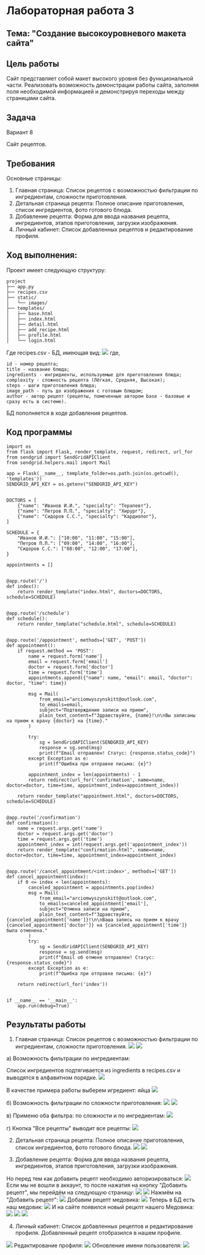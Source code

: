 # Лабораторная работа 3

## Тема: "Создание высокоуровневого макета сайта"

## Цель работы

 Cайт представляет собой макет высокого уровня без функциональной части. Реализовать возможность демонстрации работы сайта, заполняя поля необходимой информацией и демонстрируя переходы между страницами сайта.

## Задача
Вариант 8

Сайт рецептов.


## Требования

Основные страницы:
1. Главная страница: Список рецептов с возможностью фильтрации по
ингредиентам, сложности приготовления.
2. Детальная страница рецепта: Полное описание приготовления, список
ингредиентов, фото готового блюда.
3. Добавление рецепта: Форма для ввода названия рецепта, ингредиентов,
этапов приготовления, загрузки изображения.
4. Личный кабинет: Список добавленных рецептов и редактирование
профиля. 

## Ход выполнения:
Проект имеет следующую структуру:

```
project
├── app.py
├── recipes.csv
├── static/
│   └── images/
├── templates/
│   ├── base.html
│   ├── index.html
│   ├── detail.html
│   ├── add_recipe.html
│   ├── profile.html
│   └── login.html
```

Где recipes.csv - БД, имеющая вид:
![](images/1.png)
где,
```
id - номер рецепта;
title - название блюда; 
ingredients - ингридиенты, используемые для приготовления блюда;
complexity - сложность рецепта (Лёгкая, Средняя, Высокая);
steps - шаги приготовления блюда;
image_path - путь до изображения с готовым блюдом;
author - автор рецепт (рецепты, помеченные автором base - базовые и сразу есть в системе).
```
БД пополняется в ходе добавления рецептов.

## Код программы

```
import os
from flask import Flask, render_template, request, redirect, url_for
from sendgrid import SendGridAPIClient
from sendgrid.helpers.mail import Mail

app = Flask(__name__, template_folder=os.path.join(os.getcwd(), 'templates'))
SENDGRID_API_KEY = os.getenv("SENDGRID_API_KEY")


DOCTORS = [
    {"name": "Иванов И.И.", "specialty": "Терапевт"},
    {"name": "Петров П.П.", "specialty": "Хирург"},
    {"name": "Сидоров С.С.", "specialty": "Кардиолог"},
]

SCHEDULE = {
    "Иванов И.И.": ["10:00", "11:00", "15:00"],
    "Петров П.П.": ["09:00", "14:00", "16:00"],
    "Сидоров С.С.": ["08:00", "12:00", "17:00"],
}

appointments = []


@app.route('/')
def index():
    return render_template("index.html", doctors=DOCTORS, schedule=SCHEDULE)


@app.route('/schedule')
def schedule():
    return render_template("schedule.html", schedule=SCHEDULE)


@app.route('/appointment', methods=['GET', 'POST'])
def appointment():
    if request.method == 'POST':
        name = request.form['name']
        email = request.form['email']
        doctor = request.form['doctor']
        time = request.form['time']
        appointments.append({"name": name, "email": email, "doctor": doctor, "time": time})

        msg = Mail(
            from_email="arciomwyszynskitt@outlook.com",
            to_emails=email,
            subject="Подтверждение записи на прием",
            plain_text_content=f"Здравствуйте, {name}!\n\nВы записаны на прием к врачу {doctor} на {time}."
        )

        try:
            sg = SendGridAPIClient(SENDGRID_API_KEY)
            response = sg.send(msg)
            print(f"Email отправлен! Статус: {response.status_code}")
        except Exception as e:
            print(f"Ошибка при отправке письма: {e}")

        appointment_index = len(appointments) - 1
        return redirect(url_for('confirmation', name=name, doctor=doctor, time=time, appointment_index=appointment_index))

    return render_template("appointment.html", doctors=DOCTORS, schedule=SCHEDULE)


@app.route('/confirmation')
def confirmation():
    name = request.args.get('name')
    doctor = request.args.get('doctor')
    time = request.args.get('time')
    appointment_index = int(request.args.get('appointment_index'))
    return render_template("confirmation.html", name=name, doctor=doctor, time=time, appointment_index=appointment_index)


@app.route('/cancel_appointment/<int:index>', methods=['GET'])
def cancel_appointment(index):
    if 0 <= index < len(appointments):
        canceled_appointment = appointments.pop(index)
        msg = Mail(
            from_email="arciomwyszynskitt@outlook.com",
            to_emails=canceled_appointment['email'],
            subject="Отмена записи на прием",
            plain_text_content=f"Здравствуйте, {canceled_appointment['name']}!\n\nВаша запись на прием к врачу {canceled_appointment['doctor']} на {canceled_appointment['time']} была отменена."
        )
        try:
            sg = SendGridAPIClient(SENDGRID_API_KEY)
            response = sg.send(msg)
            print(f"Email об отмене отправлен! Статус: {response.status_code}")
        except Exception as e:
            print(f"Ошибка при отправке письма: {e}")

    return redirect(url_for('index'))


if __name__ == '__main__':
    app.run(debug=True)

```
 
## Результаты работы
1. Главная страница: Список рецептов с возможностью фильтрации по
ингредиентам, сложности приготовления.
![](images/2.png)
![](images/3.png)

 а) Возможность фильтрации по ингредиентам:

Список ингредиентов подтягивается из ingredients в recipes.csv и выводятся в алфавитном порядке.
![](images/4.png)

В качестве примера работы выберем игредиент: яйца
![](images/6.png)

 б) Возможность фильтрации по сложности приготовления:
![](images/5.png)
![](images/7.png)

 в) Применю оба фильтра: по сложности и по ингредиентам:
![](images/8.png)

 г) Кнопка "Все рецепты" выводит все рецепты:
![](images/9.png)


2. Детальная страница рецепта: Полное описание приготовления, список
ингредиентов, фото готового блюда.
![](images/10.png)
![](images/11.png)


3. Добавление рецепта: Форма для ввода названия рецепта, ингредиентов,
этапов приготовления, загрузки изображения.

Но перед тем как добавить рецепт необходимо авторизироваться:
![](images/13.png)
Если мы не вошли в аккаунт, то после нажатия на кнопку "Добавить рецепт", мы перейдём на следующую страницу:
![](images/12.png)
![](images/14.png)
Нажмём на "Добавить рецепт":
![](images/15.png)
Добавим рецепт медовика:
![](images/16.png)
Теперь в БД есть наш медовик:
![](images/17.png)
И на сайте появился новый рецкпт нашего Медовика:
![](images/18.png)
![](images/19.png)
![](images/20.png)

4. Личный кабинет: Список добавленных рецептов и редактирование
профиля.
Добавленный рецепт отобразился в нашем профиле.

![](images/22.png)
Редактирование профиля:
![](images/21.png)
Обновление имени пользователя:
![](images/23.png)